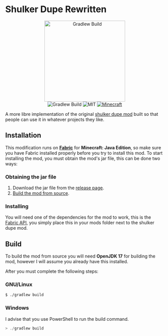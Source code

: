 # Shulker Dupe Rewritten
<p align="center">
    <img src="src/main/resources/assets/shulkerdupe/icon.png" alt="Gradlew Build" width="256px"/>
    <br>
    <img src="https://github.com/gingerchicken/shulker-dupe-rewritten/actions/workflows/build.yml/badge.svg" alt="Gradlew Build"/>
    <img src="https://img.shields.io/badge/License-MIT-green.svg" alt="MIT">
    <a href="https://minecraft.net/"><img src="https://img.shields.io/badge/MC-1.18.2-brightgreen.svg" alt="Minecraft"/></a>
</p>

A more libre implementation of the original [shulker dupe mod](https://github.com/gingerchicken/shulker-dupe) built so that people can use it in whatever projects they like.

## Installation
This modification runs on [**Fabric**](https://fabricmc.net/) for **Minecraft: Java Edition**, so make sure you have Fabric installed properly before you try to install this mod. To start installing the mod, you must obtain the mod's jar file, this can be done two ways:

### Obtaining the jar file
1. Download the jar file from the [release page](https://github.com/gingerchicken/shulker-dupe-rewritten/releases).
2. [Build the mod from source](#build).

### Installing
You will need one of the dependencies for the mod to work, this is the [Fabric API](https://www.curseforge.com/minecraft/mc-mods/fabric-api/files/all?filter-game-version=1738749986%3a73250), you simply place this in your mods folder next to the shulker dupe mod.

## Build
To build the mod from source you will need **OpenJDK 17** for building the mod, however I will assume you already have this installed. 

After you must complete the following steps:

### GNU/Linux

```bash
$ ./gradlew build
```

### Windows
I advise that you use PowerShell to run the build command.

```powershell
> ./gradlew build
```
